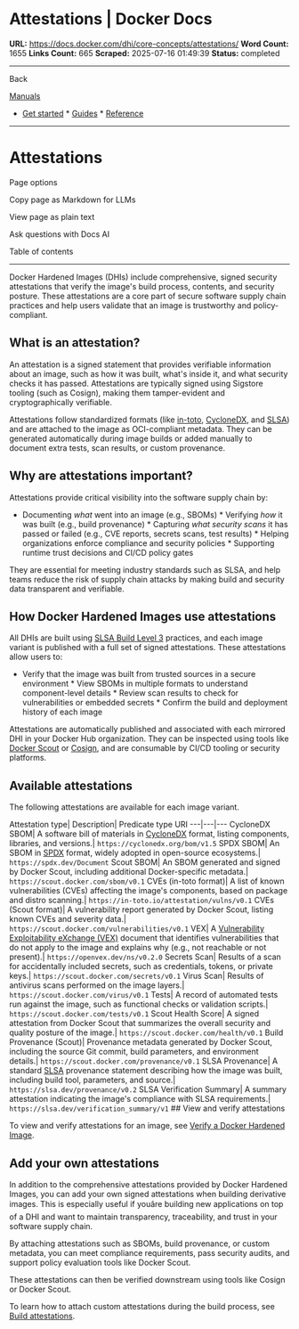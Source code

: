 # Attestations | Docker Docs

**URL:** https://docs.docker.com/dhi/core-concepts/attestations/
**Word Count:** 1655
**Links Count:** 665
**Scraped:** 2025-07-16 01:49:39
**Status:** completed

---

Back

[Manuals](https://docs.docker.com/manuals/)

  * [Get started](https://docs.docker.com/get-started/)   * [Guides](https://docs.docker.com/guides/)   * [Reference](https://docs.docker.com/reference/)

* * *

# Attestations

Page options

Copy page as Markdown for LLMs

View page as plain text

Ask questions with Docs AI

Table of contents

* * *

Docker Hardened Images \(DHIs\) include comprehensive, signed security attestations that verify the image's build process, contents, and security posture. These attestations are a core part of secure software supply chain practices and help users validate that an image is trustworthy and policy-compliant.

## What is an attestation?

An attestation is a signed statement that provides verifiable information about an image, such as how it was built, what's inside it, and what security checks it has passed. Attestations are typically signed using Sigstore tooling \(such as Cosign\), making them tamper-evident and cryptographically verifiable.

Attestations follow standardized formats \(like [in-toto](https://in-toto.io/), [CycloneDX](https://cyclonedx.org/), and [SLSA](https://slsa.dev/)\) and are attached to the image as OCI-compliant metadata. They can be generated automatically during image builds or added manually to document extra tests, scan results, or custom provenance.

## Why are attestations important?

Attestations provide critical visibility into the software supply chain by:

  * Documenting _what_ went into an image \(e.g., SBOMs\)   * Verifying _how_ it was built \(e.g., build provenance\)   * Capturing _what security scans_ it has passed or failed \(e.g., CVE reports, secrets scans, test results\)   * Helping organizations enforce compliance and security policies   * Supporting runtime trust decisions and CI/CD policy gates

They are essential for meeting industry standards such as SLSA, and help teams reduce the risk of supply chain attacks by making build and security data transparent and verifiable.

## How Docker Hardened Images use attestations

All DHIs are built using [SLSA Build Level 3](https://slsa.dev/spec/latest/levels) practices, and each image variant is published with a full set of signed attestations. These attestations allow users to:

  * Verify that the image was built from trusted sources in a secure environment   * View SBOMs in multiple formats to understand component-level details   * Review scan results to check for vulnerabilities or embedded secrets   * Confirm the build and deployment history of each image

Attestations are automatically published and associated with each mirrored DHI in your Docker Hub organization. They can be inspected using tools like [Docker Scout](https://docs.docker.com/dhi/how-to/verify/) or [Cosign](https://docs.sigstore.dev/cosign/overview), and are consumable by CI/CD tooling or security platforms.

## Available attestations

The following attestations are available for each image variant.

Attestation type| Description| Predicate type URI   ---|---|---   CycloneDX SBOM| A software bill of materials in [CycloneDX](https://cyclonedx.org/) format, listing components, libraries, and versions.| `https://cyclonedx.org/bom/v1.5`   SPDX SBOM| An SBOM in [SPDX](https://spdx.dev/) format, widely adopted in open-source ecosystems.| `https://spdx.dev/Document`   Scout SBOM| An SBOM generated and signed by Docker Scout, including additional Docker-specific metadata.| `https://scout.docker.com/sbom/v0.1`   CVEs \(in-toto format\)| A list of known vulnerabilities \(CVEs\) affecting the image's components, based on package and distro scanning.| `https://in-toto.io/attestation/vulns/v0.1`   CVEs \(Scout format\)| A vulnerability report generated by Docker Scout, listing known CVEs and severity data.| `https://scout.docker.com/vulnerabilities/v0.1`   VEX| A [Vulnerability Exploitability eXchange \(VEX\)](https://openvex.dev/) document that identifies vulnerabilities that do not apply to the image and explains why \(e.g., not reachable or not present\).| `https://openvex.dev/ns/v0.2.0`   Secrets Scan| Results of a scan for accidentally included secrets, such as credentials, tokens, or private keys.| `https://scout.docker.com/secrets/v0.1`   Virus Scan| Results of antivirus scans performed on the image layers.| `https://scout.docker.com/virus/v0.1`   Tests| A record of automated tests run against the image, such as functional checks or validation scripts.| `https://scout.docker.com/tests/v0.1`   Scout Health Score| A signed attestation from Docker Scout that summarizes the overall security and quality posture of the image.| `https://scout.docker.com/health/v0.1`   Build Provenance \(Scout\)| Provenance metadata generated by Docker Scout, including the source Git commit, build parameters, and environment details.| `https://scout.docker.com/provenance/v0.1`   SLSA Provenance| A standard [SLSA](https://slsa.dev/) provenance statement describing how the image was built, including build tool, parameters, and source.| `https://slsa.dev/provenance/v0.2`   SLSA Verification Summary| A summary attestation indicating the image's compliance with SLSA requirements.| `https://slsa.dev/verification_summary/v1`      ## View and verify attestations

To view and verify attestations for an image, see [Verify a Docker Hardened Image](https://docs.docker.com/dhi/how-to/verify/).

## Add your own attestations

In addition to the comprehensive attestations provided by Docker Hardened Images, you can add your own signed attestations when building derivative images. This is especially useful if youâre building new applications on top of a DHI and want to maintain transparency, traceability, and trust in your software supply chain.

By attaching attestations such as SBOMs, build provenance, or custom metadata, you can meet compliance requirements, pass security audits, and support policy evaluation tools like Docker Scout.

These attestations can then be verified downstream using tools like Cosign or Docker Scout.

To learn how to attach custom attestations during the build process, see [Build attestations](https://docs.docker.com/build/metadata/attestations/).